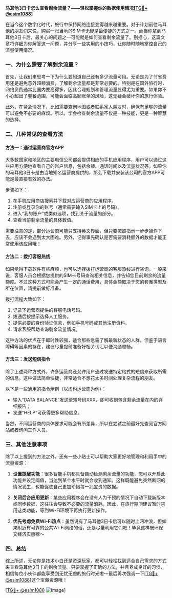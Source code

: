 **马耳他3日卡怎么查看剩余流量？——轻松掌握你的数据使用情况[[TG💪+ @esim1088](https://t.me/s/esim1088)]**

在当今这个数字化时代，旅行中保持网络连接变得越来越重要。对于计划前往马耳他的朋友们来说，购买一张当地的SIM卡无疑是最便捷的方式之一。而当你拿到马耳他3日卡后，最关心的问题之一可能就是如何查看剩余流量了。别担心，这篇文章将详细为你解答这一问题，并分享一些实用的小技巧，让你随时随地掌控自己的流量使用情况。

### 一、为什么需要了解剩余流量？

首先，让我们来思考一下为什么要知道自己还有多少流量可用。无论是为了节省费用还是避免意外超额消费，了解剩余流量都是非常必要的。特别是在国外旅行时，网络资费通常比国内要高得多，因此合理规划和管理流量显得尤为重要。如果你不小心超出了套餐范围，可能会面临高额账单的风险，这无疑会破坏你的旅行体验。

此外，在紧急情况下，比如需要查询地图或者联系家人朋友时，确保有足够的流量可以避免不必要的麻烦。所以，学会检查剩余流量不仅是一种技能，更是一种智慧的选择。

### 二、几种常见的查看方法

#### 方法一：通过运营商官方APP
大多数国家和地区的主要电信公司都会提供相应的手机应用程序，用户可以通过这些应用方便地查看自己的账户信息，包括余额、通话时间以及流量状况等。如果你的马耳他3日卡是由当地知名运营商提供的，那么下载并安装该公司的官方APP可能是最直接有效的办法。

步骤如下：
1. 在手机应用商店搜索并下载对应运营商的应用程序。
2. 注册或登录你的账号（通常需要输入SIM卡上的号码）。
3. 进入“我的账户”或类似选项，找到关于流量的部分。
4. 查看当前剩余流量的具体数值。

需要注意的是，部分运营商可能只支持英文界面，但只要按照指示一步步操作下去，应该不会遇到太大困难。另外，记得事先确认是否需要消耗额外的数据才能正常使用该应用哦！

#### 方法二：拨打客服热线
如果觉得下载软件有些麻烦，也可以选择拨打运营商的客服热线进行咨询。一般来说，客服人员会根据您提供的SIM卡号码查询相关信息，并告知您目前剩余的流量额度。不过这种方式可能会产生一定的通话费用，具体金额取决于您的套餐类型及所在位置，请提前做好准备。

拨打流程大致如下：
1. 记录下运营商提供的客服电话号码。
2. 拨通后按提示选择人工服务。
3. 提供必要的身份验证信息，例如手机号码或其他注册资料。
4. 请求客服帮助查询剩余流量情况。

这种方法的优点在于即时性较强，适合那些急需了解最新状态的人群。但鉴于语言障碍等因素的存在，建议尽量提前准备好相关词汇以便沟通顺畅。

#### 方法三：发送短信指令
除了上述两种方式外，许多运营商还允许用户通过发送特定格式的短信来获取所需的信息。这种做法简单快捷，非常适合不想花太多时间处理复杂流程的朋友。

以下是一些通用的指令示例（以虚构运营商为例）：
- 输入“DATA BALANCE”发送至短号码XXX，即可收到包含剩余流量在内的详细报告；
- 发送“HELP”可获得更多帮助信息。

当然，不同运营商的具体要求可能会有所差异，所以在尝试之前最好先查阅官方网站或者询问工作人员。

### 三、其他注意事项

除了以上提到的方法之外，还有一些小贴士可以帮助大家更好地管理和利用手中的流量资源：

1. **设置提醒功能**：很多智能手机都具备自动检测剩余流量的功能，您可以开启此功能并设定阈值，当达到某个水平时就会收到通知。这样既能避免突然断网的情况发生，也能促使自己更加珍惜每一兆宝贵的数据。

2. **关闭后台应用更新**：某些应用程序会在没有人为干预的情况下自动下载新版本或同步数据，这往往会导致不必要的流量消耗。因此，在旅行期间建议暂时禁用这类功能，等到Wi-Fi环境下再执行更新操作。

3. **优先考虑免费Wi-Fi热点**：虽然说有了马耳他3日卡后可以随时上网冲浪，但如果附近有可靠的公共Wi-Fi网络的话，还是尽量利用它们吧！毕竟这样既环保又经济实惠嘛～

### 四、总结

综上所述，无论你是技术小白还是资深玩家，都可以轻松找到适合自己需求的方式来查看马耳他3日卡的剩余流量。只要掌握了正确的方法，并且养成良好的习惯，相信每位小伙伴都能享受到无忧无虑的旅行时光啦～最后再次强调一下[[TG💪+ @esim1088](https://t.me/s/esim1088)]这个宝藏资源哦！

[[TG💪+ @esim1088](https://t.me/s/esim1088) ![Image](https://i.postimg.cc/4NQfJmqS/Snipaste-2025-05-13-00-14-12.png)]
